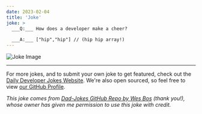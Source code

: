 ```yaml
---
date: 2023-02-04
title: 'Joke'
joke: >
  ___Q:___ How does a developer make a cheer?
  
  ___A:___ ["hip","hip"] // (hip hip array!)
---
```



![Joke Image](https://private.xtrp.io/projects/DailyDeveloperJokes/public_image_server/images/5e1258e86d537.png)

---

For more jokes, and to submit your own joke to get featured, check out the [Daily Developer Jokes Website](https://dailydeveloperjokes.github.io/). We're also open sourced, so feel free to view [our GitHub Profile](https://github.com/dailydeveloperjokes).


_This joke comes from [Dad-Jokes GitHub Repo by Wes Bos](https://github.com/wesbos/dad-jokes) (thank you!), whose owner has given me permission to use this joke with credit._

<!--
Joke text:
**Q:** How does a developer make a cheer?

**A:** ["hip","hip"] // (hip hip array!)
 -->


